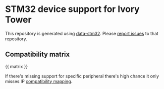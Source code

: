 # STM32 device support for Ivory Tower

This repository is generated using [data-stm32](https://github.com/HaskellEmbedded/data-stm32/).
Please [report issues](https://github.com/HaskellEmbedded/data-stm32/issues) to that repository.

## Compatibility matrix

{{ matrix }}

If there's missing support for specific peripheral there's high
chance it only misses IP [compatibility mapping](https://github.com/HaskellEmbedded/data-stm32/blob/master/src/Data/STM32/Drivers.hs#L26).
